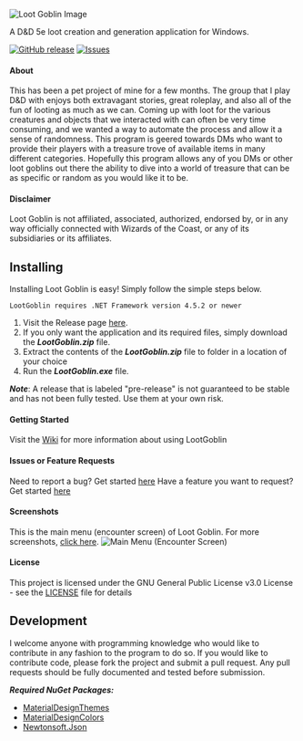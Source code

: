 ![Loot Goblin Image](http://i.imgur.com/zx4gWdO.png)

A D&D 5e loot creation and generation application for Windows. 

[![GitHub release](https://img.shields.io/github/release/ItsDnD/LootGoblin.svg?style=flat-square)](https://github.com/ItsDnD/LootGoblin/releases/) [![Issues](https://img.shields.io/github/issues/ItsDnD/LootGoblin.svg?style=flat-square)](https://github.com/ItsDnD/LootGoblin/issues) 


#### About
This has been a pet project of mine for a few months. The group that I play D&D with enjoys both extravagant stories, great roleplay, and also all of the fun of looting as much as we can. Coming up with loot for the various creatures and objects that we interacted with can often be very time consuming, and we wanted a way to automate the process and allow it a sense of randomness. This program is geered towards DMs who want to provide their players with a treasure trove of available items in many different categories. Hopefully this program allows any of you DMs or other loot goblins out there the ability to dive into a world of treasure that can be as specific or random as you would like it to be.

#### Disclaimer
Loot Goblin is not affiliated, associated, authorized, endorsed by, or in any way officially connected with Wizards of the Coast, or any of its subsidiaries or its affiliates.

## Installing
Installing Loot Goblin is easy! Simply follow the simple steps below.

`LootGoblin requires .NET Framework version 4.5.2 or newer`

1. Visit the Release page [here](https://github.com/ItsDnD/LootGoblin/releases). 
2. If you only want the application and its required files, simply download the ***LootGoblin.zip*** file. 
3. Extract the contents of the ***LootGoblin.zip*** file to folder in a location of your choice
4. Run the ***LootGoblin.exe*** file.

***Note***: A release that is labeled "pre-release" is not guaranteed to be stable and has not been fully tested. Use them at your own risk.

#### Getting Started
Visit the [Wiki](https://github.com/ItsDnD/LootGoblin/wiki) for more information about using LootGoblin

#### Issues or Feature Requests
Need to report a bug? Get started [here](https://github.com/ItsDnD/LootGoblin/wiki/Submitting-a-Bug-Report)
Have a feature you want to request? Get started [here](https://github.com/ItsDnD/LootGoblin/wiki/Submitting-a-Feature-Request)

#### Screenshots
This is the main menu (encounter screen) of Loot Goblin. For more screenshots, [click here](https://github.com/ItsDnD/LootGoblin/wiki/View-Screenshots).
![Main Menu (Encounter Screen)](http://i.imgur.com/xrseTik.png)

#### License
This project is licensed under the GNU General Public License v3.0 License - see the [LICENSE](https://github.com/ItsDnD/LootGoblin/blob/master/LICENSE) file for details

## Development
I welcome anyone with programming knowledge who would like to contribute in any fashion to the program to do so. If you would like to contribute code, please fork the project and submit a pull request. Any pull requests should be fully documented and tested before submission. 

***Required NuGet Packages:***
- [MaterialDesignThemes](https://www.nuget.org/packages/MaterialDesignThemes/)
- [MaterialDesignColors](https://www.nuget.org/packages/MaterialDesignColors/)
- [Newtonsoft.Json](https://www.nuget.org/packages/Newtonsoft.Json/)
